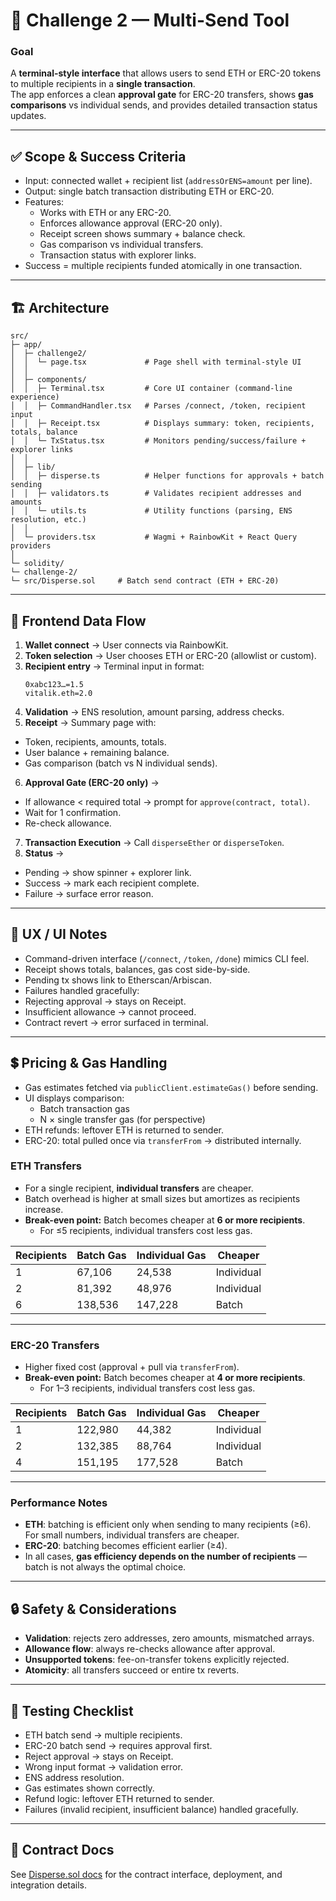 # 📗 Challenge 2 — Multi-Send Tool

### Goal
A **terminal-style interface** that allows users to send ETH or ERC-20 tokens to multiple recipients in a **single transaction**.  
The app enforces a clean **approval gate** for ERC-20 transfers, shows **gas comparisons** vs individual sends, and provides detailed transaction status updates.

---

## ✅ Scope & Success Criteria
- Input: connected wallet + recipient list (`addressOrENS=amount` per line).  
- Output: single batch transaction distributing ETH or ERC-20.  
- Features:  
  - Works with ETH or any ERC-20.  
  - Enforces allowance approval (ERC-20 only).  
  - Receipt screen shows summary + balance check.  
  - Gas comparison vs individual transfers.  
  - Transaction status with explorer links.  
- Success = multiple recipients funded atomically in one transaction.

---

## 🏗 Architecture
```
src/
├─ app/
│  ├─ challenge2/
│  │  └─ page.tsx             # Page shell with terminal-style UI
│  │
│  ├─ components/
│  │  ├─ Terminal.tsx         # Core UI container (command-line experience)
│  │  ├─ CommandHandler.tsx   # Parses /connect, /token, recipient input
│  │  ├─ Receipt.tsx          # Displays summary: token, recipients, totals, balance
│  │  └─ TxStatus.tsx         # Monitors pending/success/failure + explorer links
│  │
│  ├─ lib/
│  │  ├─ disperse.ts          # Helper functions for approvals + batch sending
│  │  ├─ validators.ts        # Validates recipient addresses and amounts
│  │  └─ utils.ts             # Utility functions (parsing, ENS resolution, etc.)
│  │
│  └─ providers.tsx           # Wagmi + RainbowKit + React Query providers
│
└─ solidity/
└─ challenge-2/
└─ src/Disperse.sol     # Batch send contract (ETH + ERC-20)
```

---

## 🔄 Frontend Data Flow
1. **Wallet connect** → User connects via RainbowKit.  
2. **Token selection** → User chooses ETH or ERC-20 (allowlist or custom).  
3. **Recipient entry** → Terminal input in format:  
    ```
    0xabc123…=1.5
    vitalik.eth=2.0
    ```
4. **Validation** → ENS resolution, amount parsing, address checks.  
5. **Receipt** → Summary page with:  
- Token, recipients, amounts, totals.  
- User balance + remaining balance.  
- Gas comparison (batch vs N individual sends).  
6. **Approval Gate (ERC-20 only)** →  
- If allowance < required total → prompt for `approve(contract, total)`.  
- Wait for 1 confirmation.  
- Re-check allowance.  
7. **Transaction Execution** → Call `disperseEther` or `disperseToken`.  
8. **Status** →  
- Pending → show spinner + explorer link.  
- Success → mark each recipient complete.  
- Failure → surface error reason.  

---

## 🎨 UX / UI Notes
- Command-driven interface (`/connect`, `/token`, `/done`) mimics CLI feel.  
- Receipt shows totals, balances, gas cost side-by-side.  
- Pending tx shows link to Etherscan/Arbiscan.  
- Failures handled gracefully:
- Rejecting approval → stays on Receipt.  
- Insufficient allowance → cannot proceed.  
- Contract revert → error surfaced in terminal.

---

## 💲 Pricing & Gas Handling
- Gas estimates fetched via `publicClient.estimateGas()` before sending.  
- UI displays comparison:  
  - Batch transaction gas  
  - N × single transfer gas (for perspective)  
- ETH refunds: leftover ETH is returned to sender.  
- ERC-20: total pulled once via `transferFrom` → distributed internally.  

### ETH Transfers
- For a single recipient, **individual transfers** are cheaper.  
- Batch overhead is higher at small sizes but amortizes as recipients increase.  
- **Break-even point:** Batch becomes cheaper at **6 or more recipients**.  
  - For ≤5 recipients, individual transfers cost less gas.

| Recipients | Batch Gas | Individual Gas | Cheaper     |
|------------|-----------|----------------|-------------|
| 1          | 67,106    | 24,538         | Individual  |
| 2          | 81,392    | 48,976         | Individual  |
| 6          | 138,536   | 147,228        | Batch       |

---

### ERC-20 Transfers
- Higher fixed cost (approval + pull via `transferFrom`).  
- **Break-even point:** Batch becomes cheaper at **4 or more recipients**.  
  - For 1–3 recipients, individual transfers cost less gas.

| Recipients | Batch Gas | Individual Gas | Cheaper     |
|------------|-----------|----------------|-------------|
| 1          | 122,980   | 44,382         | Individual  |
| 2          | 132,385   | 88,764         | Individual  |
| 4          | 151,195   | 177,528        | Batch       |

---

### Performance Notes
- **ETH**: batching is efficient only when sending to many recipients (≥6). For small numbers, individual transfers are cheaper.  
- **ERC-20**: batching becomes efficient earlier (≥4).  
- In all cases, **gas efficiency depends on the number of recipients** — batch is not always the optimal choice.
  
---

## 🔒 Safety & Considerations
- **Validation**: rejects zero addresses, zero amounts, mismatched arrays.  
- **Allowance flow**: always re-checks allowance after approval.  
- **Unsupported tokens**: fee-on-transfer tokens explicitly rejected.  
- **Atomicity**: all transfers succeed or entire tx reverts.  

---

## 🧪 Testing Checklist
- ETH batch send → multiple recipients.  
- ERC-20 batch send → requires approval first.  
- Reject approval → stays on Receipt.  
- Wrong input format → validation error.  
- ENS address resolution.  
- Gas estimates shown correctly.  
- Refund logic: leftover ETH returned to sender.  
- Failures (invalid recipient, insufficient balance) handled gracefully.  

---

## 📄 Contract Docs
See [Disperse.sol docs](/src/app/solidity/challenge-2/README.md) for the contract interface, deployment, and integration details.

